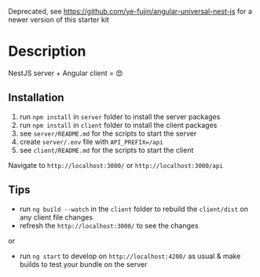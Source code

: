 Deprecated, see https://github.com/ye-fujin/angular-universal-nest-js for a newer version of this starter kit

# Description

NestJS server + Angular client = 😍

## Installation

1. run `npm install` in `server` folder to install the server packages
2. run `npm install` in `client` folder to install the client packages
3. see `server/README.md` for the scripts to start the server
4. create `server/.env` file with `API_PREFIX=/api`
5. see `client/README.md` for the scripts to start the client

Navigate to `http://localhost:3000/` or `http://localhost:3000/api`

## Tips

- run `ng build --watch` in the `client` folder to rebuild the `client/dist` on any client file changes
- refresh the `http://localhost:3000/` to see the changes

or

- run `ng start` to develop on `http://localhost:4200/` as usual & make builds to test your bundle on the server
